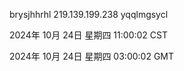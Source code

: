 brysjhhrhl 219.139.199.238 yqqlmgsycl

2024年 10月 24日 星期四 11:00:02 CST

2024年 10月 24日 星期四 03:00:02 GMT
